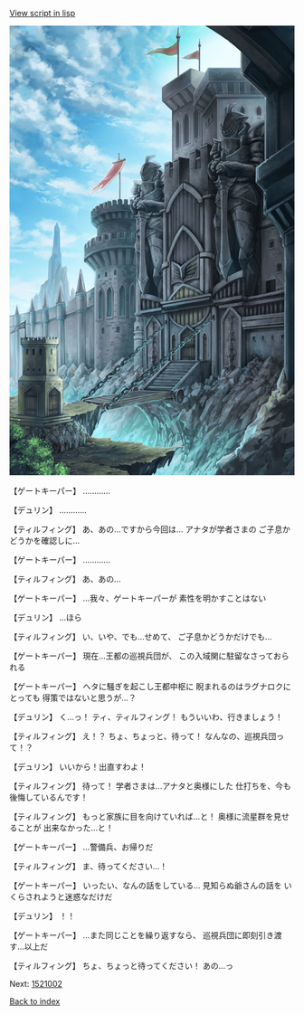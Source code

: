 [View script in lisp](../scripts/1520902.txt)

![005_Checkpoint.png](../images/backgrounds/005_Checkpoint.png)

【ゲートキーパー】
…………

【デュリン】
…………

【ティルフィング】
あ、あの…ですから今回は…
アナタが学者さまの
ご子息かどうかを確認しに…

【ゲートキーパー】
…………

【ティルフィング】
あ、あの…

【ゲートキーパー】
…我々、ゲートキーパーが
素性を明かすことはない

【デュリン】
…ほら

【ティルフィング】
い、いや、でも…せめて、
ご子息かどうかだけでも…

【ゲートキーパー】
現在…王都の巡視兵団が、
この入域関に駐留なさっておられる

【ゲートキーパー】
ヘタに騒ぎを起こし王都中枢に
睨まれるのはラグナロクにとっても
得策ではないと思うが…？

【デュリン】
く…っ！
ティ、ティルフィング！
もういいわ、行きましょう！

【ティルフィング】
え！？
ちょ、ちょっと、待って！
なんなの、巡視兵団って！？

【デュリン】
いいから！出直すわよ！

【ティルフィング】
待って！
学者さまは…アナタと奥様にした
仕打ちを、今も後悔しているんです！

【ティルフィング】
もっと家族に目を向けていれば…と！
奥様に流星群を見せることが
出来なかった…と！

【ゲートキーパー】
…警備兵、お帰りだ

【ティルフィング】
ま、待ってください…！

【ゲートキーパー】
いったい、なんの話をしている…
見知らぬ爺さんの話を
いくらされようと迷惑なだけだ

【デュリン】
！！

【ゲートキーパー】
…また同じことを繰り返すなら、
巡視兵団に即刻引き渡す…以上だ

【ティルフィング】
ちょ、ちょっと待ってください！
あの…っ

Next: [1521002](1521002.md)

[Back to index](index.md)
